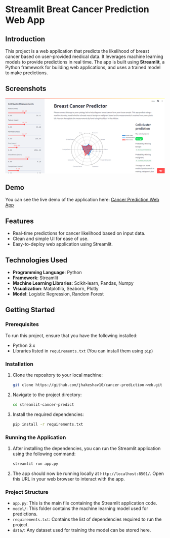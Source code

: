 # Streamlit Breat Cancer Prediction Web App

## Introduction

This project is a web application that predicts the likelihood of breast cancer based on user-provided medical data. It leverages machine learning models to provide predictions in real time. The app is built using **Streamlit**, a Python framework for building web applications, and uses a trained model to make predictions.

## Screenshots

![alt text](https://github.com/jhakeshav10/cancer-prediction-web/blob/master/ui.png)

## Demo

You can see the live demo of the application here: [Cancer Prediction Web App](https://breast-cancer-prediction-regression.streamlit.app/)

## Features
- Real-time predictions for cancer likelihood based on input data.
- Clean and simple UI for ease of use.
- Easy-to-deploy web application using Streamlit.

## Technologies Used
- **Programming Language**: Python
- **Framework**: Streamlit
- **Machine Learning Libraries**: Scikit-learn, Pandas, Numpy
- **Visualization**: Matplotlib, Seaborn, Plotly
- **Model**: Logistic Regression, Random Forest

## Getting Started

### Prerequisites

To run this project, ensure that you have the following installed:
- Python 3.x
- Libraries listed in `requirements.txt` (You can install them using `pip`)

### Installation

1. Clone the repository to your local machine:

   ```bash
   git clone https://github.com/jhakeshav10/cancer-prediction-web.git
   ```

2. Navigate to the project directory:

   ```bash
   cd streamlit-cancer-predict
   ```

3. Install the required dependencies:

   ```bash
   pip install -r requirements.txt
   ```

### Running the Application

1. After installing the dependencies, you can run the Streamlit application using the following command:

   ```bash
   streamlit run app.py
   ```

2. The app should now be running locally at `http://localhost:8501/`. Open this URL in your web browser to interact with the app.

### Project Structure

- `app.py`: This is the main file containing the Streamlit application code.
- `model/`: This folder contains the machine learning model used for predictions.
- `requirements.txt`: Contains the list of dependencies required to run the project.
- `data/`: Any dataset used for training the model can be stored here.
